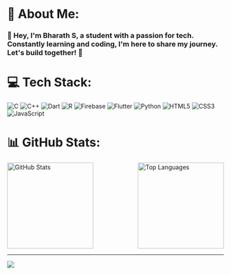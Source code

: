 # 💫 About Me:
### 👋 Hey, I'm Bharath S, a student with a passion for tech. Constantly learning and coding, I'm here to share my journey. Let's build together! 🚀


# 💻 Tech Stack:
![C](https://img.shields.io/badge/c-%2300599C.svg?style=for-the-badge&logo=c&logoColor=white) ![C++](https://img.shields.io/badge/c++-%2300599C.svg?style=for-the-badge&logo=c%2B%2B&logoColor=white) ![Dart](https://img.shields.io/badge/dart-%230175C2.svg?style=for-the-badge&logo=dart&logoColor=white) ![R](https://img.shields.io/badge/r-%23276DC3.svg?style=for-the-badge&logo=r&logoColor=white)  ![Firebase](https://img.shields.io/badge/firebase-%23039BE5.svg?style=for-the-badge&logo=firebase) ![Flutter](https://img.shields.io/badge/Flutter-%2302569B.svg?style=for-the-badge&logo=Flutter&logoColor=white) ![Python](https://img.shields.io/badge/python-3670A0?style=for-the-badge&logo=python&logoColor=ffdd54) ![HTML5](https://img.shields.io/badge/html5-%23E34F26.svg?style=for-the-badge&logo=html5&logoColor=white)	![CSS3](https://img.shields.io/badge/css3-%231572B6.svg?style=for-the-badge&logo=css3&logoColor=white)	![JavaScript](https://img.shields.io/badge/javascript-%23323330.svg?style=for-the-badge&logo=javascript&logoColor=%23F7DF1E)
# 📊 GitHub Stats:
<div style="display: flex; justify-content: space-between;">
  <img src="https://github-readme-stats.vercel.app/api?username=bharaths44&theme=dark&hide_border=true&include_all_commits=false&count_private=false" alt="GitHub Stats" height="200" />
  
  <img src="https://github-readme-stats.vercel.app/api/top-langs/?username=bharaths44&theme=dark&hide_border=true&include_all_commits=false&count_private=false&layout=compact" alt="Top Languages" height="200"/>
</div>



---
[![](https://visitcount.itsvg.in/api?id=bharaths44&icon=0&color=1)](https://visitcount.itsvg.in)

<!-- Proudly created with GPRM ( https://gprm.itsvg.in ) -->


